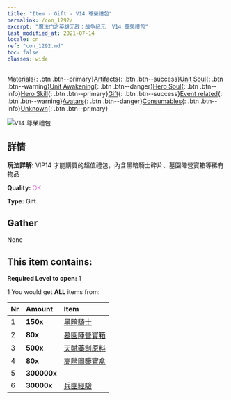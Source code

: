```yaml
---
title: "Item - Gift - V14 尊榮禮包"
permalink: /con_1292/
excerpt: "魔法门之英雄无敌：战争纪元  V14 尊榮禮包"
last_modified_at: 2021-07-14
locale: cn
ref: "con_1292.md"
toc: false
classes: wide
---
```

 [Materials](/ItemsCN/){: .btn .btn--primary}[Artifacts](/ItemsCN/Artifacts/){: .btn .btn--success}[Unit Soul](/ItemsCN/UnitSoul/){: .btn .btn--warning}[Unit Awakening](/ItemsCN/UnitAwakening/){: .btn .btn--danger}[Hero Soul](/ItemsCN/HeroSoul/){: .btn .btn--info}[Hero Skill](/ItemsCN/HeroSkill/){: .btn .btn--primary}[Gift](/ItemsCN/Gift/){: .btn .btn--success}[Event related](/ItemsCN/Events/){: .btn .btn--warning}[Avatars](/ItemsCN/Avatars/){: .btn .btn--danger}[Consumables](/ItemsCN/Consumables/){: .btn .btn--info}[Unknown](/ItemsCN/Unknown/){: .btn .btn--primary}

 ![V14 尊榮禮包](/images/t/i_905014.png)

## 詳情
 **玩法詳解:** VIP14 才能購買的超值禮包，內含黑暗騎士碎片、墓園陣營寶箱等稀有物品

 **Quality:** <span style="color: #DA70D6">OK</span>

 **Type:** Gift

## Gather

  None

## This item contains:

 **Required Level to open:** 1

 1 You would get **ALL** items  from:

  | Nr | Amount |     Item    |
  |:---|:-------|:------------|
  | 1 |  **150x** | [黑暗騎士](/cn/Items/unt_213/) |  | 
  | 2 |  **80x** | [墓園陣營寶箱](/cn/Items/con_1271/) |  | 
  | 3 |  **500x** | [天賦藥劑原料](/cn/Items/con_1120/) |  | 
  | 4 |  **80x** | [高階圖鑒寶盒](/cn/Items/con_760/) |  | 
  | 5 |  **300000x** | <i class="fas fa-coins"/> |  | 
  | 6 |  **30000x** | [兵團經驗](/cn/Items/con_902/) |  | 
